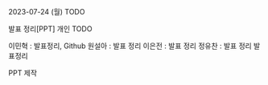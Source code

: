 2023-07-24 (월)
TODO

발표 정리[PPT]
개인 TODO

이민혁 : 발표정리, Github
원설아 : 발표 정리
이은전 : 발표 정리
정유찬 : 발표 정리
발표정리

PPT 제작

